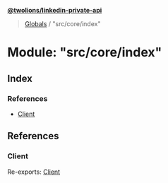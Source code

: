 **[@twolions/linkedin-private-api](../README.md)**

> [Globals](../globals.md) / "src/core/index"

# Module: "src/core/index"

## Index

### References

* [Client](_src_core_index_.md#client)

## References

### Client

Re-exports: [Client](../classes/_src_core_client_.client.md)
